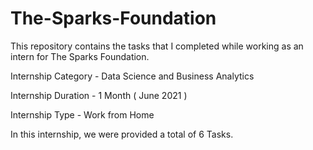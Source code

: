 # The-Sparks-Foundation
This repository contains the tasks that I completed while working as an intern for The Sparks Foundation.

Internship Category - Data Science and Business Analytics

Internship Duration - 1 Month ( June 2021 )

Internship Type - Work from Home

In this internship, we were provided a total of 6 Tasks.
